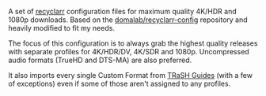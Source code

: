 A set of [recyclarr](https://github.com/recyclarr/recyclarr) configuration files for maximum quality 4K/HDR and 1080p downloads. Based on the [domalab/recyclarr-config](https://github.com/domalab/recyclarr-config) repository and heavily modified to fit my needs.

The focus of this configuration is to always grab the highest quality releases with separate profiles for 4K/HDR/DV, 4K/SDR and 1080p. Uncompressed audio formats (TrueHD and DTS-MA) are also preferred. 

It also imports every single Custom Format from [TRaSH Guides](https://trash-guides.info/) (with a few of exceptions) even if some of those aren't assigned to any profiles. 
